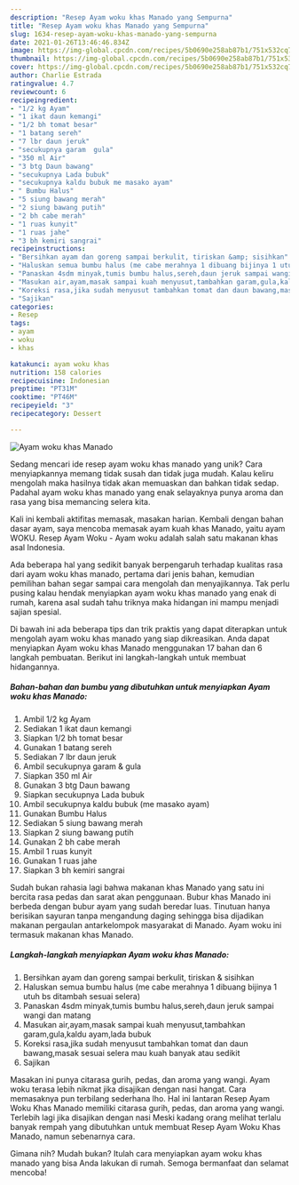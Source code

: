 ```yaml
---
description: "Resep Ayam woku khas Manado yang Sempurna"
title: "Resep Ayam woku khas Manado yang Sempurna"
slug: 1634-resep-ayam-woku-khas-manado-yang-sempurna
date: 2021-01-26T13:46:46.834Z
image: https://img-global.cpcdn.com/recipes/5b0690e258ab87b1/751x532cq70/ayam-woku-khas-manado-foto-resep-utama.jpg
thumbnail: https://img-global.cpcdn.com/recipes/5b0690e258ab87b1/751x532cq70/ayam-woku-khas-manado-foto-resep-utama.jpg
cover: https://img-global.cpcdn.com/recipes/5b0690e258ab87b1/751x532cq70/ayam-woku-khas-manado-foto-resep-utama.jpg
author: Charlie Estrada
ratingvalue: 4.7
reviewcount: 6
recipeingredient:
- "1/2 kg Ayam"
- "1 ikat daun kemangi"
- "1/2 bh tomat besar"
- "1 batang sereh"
- "7 lbr daun jeruk"
- "secukupnya garam  gula"
- "350 ml Air"
- "3 btg Daun bawang"
- "secukupnya Lada bubuk"
- "secukupnya kaldu bubuk me masako ayam"
- " Bumbu Halus"
- "5 siung bawang merah"
- "2 siung bawang putih"
- "2 bh cabe merah"
- "1 ruas kunyit"
- "1 ruas jahe"
- "3 bh kemiri sangrai"
recipeinstructions:
- "Bersihkan ayam dan goreng sampai berkulit, tiriskan &amp; sisihkan"
- "Haluskan semua bumbu halus (me cabe merahnya 1 dibuang bijinya 1 utuh bs ditambah sesuai selera)"
- "Panaskan 4sdm minyak,tumis bumbu halus,sereh,daun jeruk sampai wangi dan matang"
- "Masukan air,ayam,masak sampai kuah menyusut,tambahkan garam,gula,kaldu ayam,lada bubuk"
- "Koreksi rasa,jika sudah menyusut tambahkan tomat dan daun bawang,masak sesuai selera mau kuah banyak atau sedikit"
- "Sajikan"
categories:
- Resep
tags:
- ayam
- woku
- khas

katakunci: ayam woku khas 
nutrition: 158 calories
recipecuisine: Indonesian
preptime: "PT31M"
cooktime: "PT46M"
recipeyield: "3"
recipecategory: Dessert

---
```



![Ayam woku khas Manado](https://img-global.cpcdn.com/recipes/5b0690e258ab87b1/751x532cq70/ayam-woku-khas-manado-foto-resep-utama.jpg)

Sedang mencari ide resep ayam woku khas manado yang unik? Cara menyiapkannya memang tidak susah dan tidak juga mudah. Kalau keliru mengolah maka hasilnya tidak akan memuaskan dan bahkan tidak sedap. Padahal ayam woku khas manado yang enak selayaknya punya aroma dan rasa yang bisa memancing selera kita.

Kali ini kembali aktifitas memasak, masakan harian. Kembali dengan bahan dasar ayam, saya mencoba memasak ayam kuah khas Manado, yaitu ayam WOKU. Resep Ayam Woku - Ayam woku adalah salah satu makanan khas asal Indonesia.

Ada beberapa hal yang sedikit banyak berpengaruh terhadap kualitas rasa dari ayam woku khas manado, pertama dari jenis bahan, kemudian pemilihan bahan segar sampai cara mengolah dan menyajikannya. Tak perlu pusing kalau hendak menyiapkan ayam woku khas manado yang enak di rumah, karena asal sudah tahu triknya maka hidangan ini mampu menjadi sajian spesial.


Di bawah ini ada beberapa tips dan trik praktis yang dapat diterapkan untuk mengolah ayam woku khas manado yang siap dikreasikan. Anda dapat menyiapkan Ayam woku khas Manado menggunakan 17 bahan dan 6 langkah pembuatan. Berikut ini langkah-langkah untuk membuat hidangannya.

<!--inarticleads1-->

##### Bahan-bahan dan bumbu yang dibutuhkan untuk menyiapkan Ayam woku khas Manado:

1. Ambil 1/2 kg Ayam
1. Sediakan 1 ikat daun kemangi
1. Siapkan 1/2 bh tomat besar
1. Gunakan 1 batang sereh
1. Sediakan 7 lbr daun jeruk
1. Ambil secukupnya garam &amp; gula
1. Siapkan 350 ml Air
1. Gunakan 3 btg Daun bawang
1. Siapkan secukupnya Lada bubuk
1. Ambil secukupnya kaldu bubuk (me masako ayam)
1. Gunakan  Bumbu Halus
1. Sediakan 5 siung bawang merah
1. Siapkan 2 siung bawang putih
1. Gunakan 2 bh cabe merah
1. Ambil 1 ruas kunyit
1. Gunakan 1 ruas jahe
1. Siapkan 3 bh kemiri sangrai


Sudah bukan rahasia lagi bahwa makanan khas Manado yang satu ini bercita rasa pedas dan sarat akan penggunaan. Bubur khas Manado ini berbeda dengan bubur ayam yang sudah beredar luas. Tinutuan hanya berisikan sayuran tanpa mengandung daging sehingga bisa dijadikan makanan pergaulan antarkelompok masyarakat di Manado. Ayam woku ini termasuk makanan khas Manado. 

<!--inarticleads2-->

##### Langkah-langkah menyiapkan Ayam woku khas Manado:

1. Bersihkan ayam dan goreng sampai berkulit, tiriskan &amp; sisihkan
1. Haluskan semua bumbu halus (me cabe merahnya 1 dibuang bijinya 1 utuh bs ditambah sesuai selera)
1. Panaskan 4sdm minyak,tumis bumbu halus,sereh,daun jeruk sampai wangi dan matang
1. Masukan air,ayam,masak sampai kuah menyusut,tambahkan garam,gula,kaldu ayam,lada bubuk
1. Koreksi rasa,jika sudah menyusut tambahkan tomat dan daun bawang,masak sesuai selera mau kuah banyak atau sedikit
1. Sajikan


Masakan ini punya citarasa gurih, pedas, dan aroma yang wangi. Ayam woku terasa lebih nikmat jika disajikan dengan nasi hangat. Cara memasaknya pun terbilang sederhana lho. Hal ini lantaran Resep Ayam Woku Khas Manado memiliki citarasa gurih, pedas, dan aroma yang wangi. Terlebih lagi jika disajikan dengan nasi Meski kadang orang melihat terlalu banyak rempah yang dibutuhkan untuk membuat Resep Ayam Woku Khas Manado, namun sebenarnya cara. 

Gimana nih? Mudah bukan? Itulah cara menyiapkan ayam woku khas manado yang bisa Anda lakukan di rumah. Semoga bermanfaat dan selamat mencoba!
